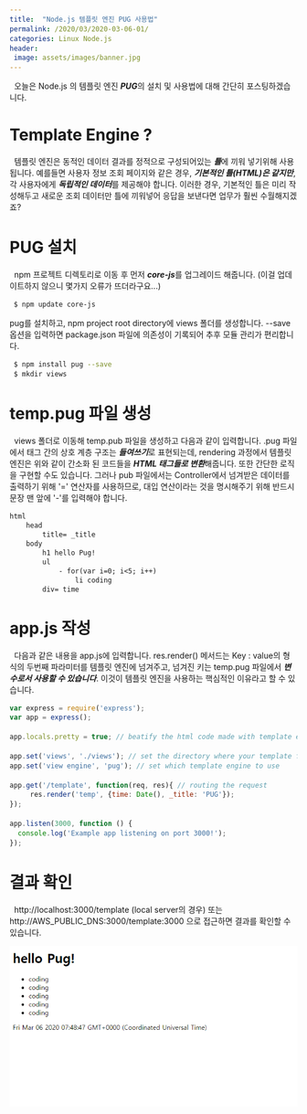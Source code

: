 ```yaml
---
title:  "Node.js 템플릿 엔진 PUG 사용법"
permalink: /2020/03/2020-03-06-01/
categories: Linux Node.js
header:
 image: assets/images/banner.jpg
---
```

&nbsp; 오늘은 Node.js 의 템플릿 엔진 ***PUG***의 설치 및 사용법에 대해 간단히 포스팅하겠습니다. 

# Template Engine ?
&nbsp; 템플릿 엔진은 동적인 데이터 결과를 정적으로 구성되어있는 ***틀***에 끼워 넣기위해 사용됩니다. 
예를들면 사용자 정보 조회 페이지와 같은 경우, ***기본적인 틀(HTML)은 같지만***, 각 사용자에게 ***독립적인 데이터***를 제공해야 합니다. 이러한 경우, 기본적인 틀은 미리 작성해두고 새로운 조회 데이터만 틀에 끼워넣어 응답을 보낸다면 업무가 훨씬 수월해지겠죠?

# PUG 설치
&nbsp; npm 프로젝트 디렉토리로 이동 후 먼저 ***core-js***를 업그레이드 해줍니다. (이걸 업데이트하지 않으니 몇가지 오류가 뜨더라구요...)
```bash
 $ npm update core-js 
```
pug를 설치하고, npm project root directory에 views 폴더를 생성합니다. --save 옵션을 입력하면 package.json 파일에 의존성이 기록되어 추후 모듈 관리가 편리합니다.

```bash
 $ npm install pug --save
 $ mkdir views
```

# temp.pug 파일 생성
 &nbsp; views 폴더로 이동해 temp.pub 파일을 생성하고 다음과 같이 입력합니다.
.pug 파일에서 태그 간의 상호 계층 구조는 ***들여쓰기***로 표현되는데, rendering 과정에서 템플릿 엔진은 위와 같이 간소화 된 코드들을 ***HTML 태그들로 변환***해줍니다. 또한 간단한 로직을 구현할 수도 있습니다. 그러나 pub 파일에서는 Controller에서 넘겨받은 데이터를 출력하기 위해 '=' 연산자를 사용하므로, 대입 연산이라는 것을 명시해주기 위해 반드시 문장 맨 앞에 '-'를 입력해야 합니다.

```
html
    head
        title= _title
    body
        h1 hello Pug!
        ul
            - for(var i=0; i<5; i++)
                li coding
        div= time
```

# app.js 작성
&nbsp; 다음과 같은 내용을 app.js에 입력합니다.
res.render() 메서드는 Key : value의 형식의 두번째 파라미터를 템플릿 엔진에 넘겨주고, 넘겨진 키는 temp.pug 파일에서 ***변수로서 사용할 수 있습니다***. 
이것이 템플릿 엔진을 사용하는 핵심적인 이유라고 할 수 있습니다.
```js
var express = require('express');
var app = express();

app.locals.pretty = true; // beatify the html code made with template engine

app.set('views', './views'); // set the directory where your template files exist
app.set('view engine', 'pug'); // set which template engine to use

app.get('/template', function(req, res){ // routing the request
     res.render('temp', {time: Date(), _title: 'PUG'});
});

app.listen(3000, function () {
  console.log('Example app listening on port 3000!');
});
```

# 결과 확인
&nbsp; http://localhost:3000/template (local server의 경우) 또는 http://AWS_PUBLIC_DNS:3000/template:3000 으로 접근하면 결과를 확인할 수 있습니다.  
  
![ex_screenshot](/assets/images/2020-03-04/2020-03-06-01.png)